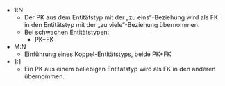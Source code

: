 - 1:N
	- Der PK aus dem Entitätstyp mit der „zu eins“-Beziehung wird als FK in den Entitätstyp mit der „zu viele“-Beziehung übernommen.
	- Bei schwachen Entitätstypen:
		- PK+FK
- M:N
	- Einführung eines Koppel-Entitätstyps, beide PK+FK
- 1:1
	- Ein PK aus einem beliebigen Entitätstyp wird als FK in den anderen übernommen.